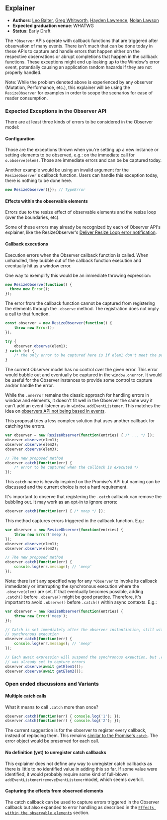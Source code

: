 ## Explainer

- __Authors__: [Leo Balter](https://github.com/leobalter), [Greg Whitworth](https://github.com/gregwhitworth), [Hayden Lawrence](https://github.com/hlawrencesf), [Nolan Lawson](https://github.com/nolanlawson)
- __Expected graduation venue__: WHATWG
- __Status__: Early Draft

The `*Observer` APIs operate with callback functions that are triggered after observation of many events. There isn't much that can be done today in these APIs to capture and handle errors that happen either on the respective observations or abrupt completions that happen in the callback functions. These exceptions might end up leaking up to the Window's error event, potentially causing an application random hazards if they are not properly handled.

Note: While the problem denoted above is experienced by any observer (Mutation, Performance, etc.), this explainer will be using the `ResizeObserver` for examples in order to scope the scenarios for ease of reader consumption.

### Expected Exceptions in the Observer API

There are at least three kinds of errors to be considered in the Observer model:

#### Configuration

Those are the exceptions thrown when you're setting up a new instance or setting elements to be observed, e.g.: on the immediate call for `o.observe(elem)`. Those are immediate errors and can be be captured today.

Another example would be using an invalid argument for the `ResizeObserver`'s callback function. Users can handle this exception today, there is nothing to be done here.

```javascript
new ResizeObserver({}); // TypeError
```

#### <a id="effects"></a> Effects within the observable elements

Errors due to the resize effect of observable elements and the resize loop (over the boundaries, etc).

Some of these errors may already be recognized by each of Observer API's explainer, like the ResizeObserver's [Deliver Resize Loop error notification](https://drafts.csswg.org/resize-observer-1/#deliver-resize-error).

#### Callback executions

Execution errors when the Observer callback function is called. When unhandled, they bubble out of the callback function execution and eventually hit as a window error.

One way to exemplify this would be an immediate throwing expression:

```javascript
new ResizeObserve(function() {
  throw new Error();
});
```

The error from the callback function cannot be captured from registering the elements through the `.observe` method. The registration does not imply a call to that function.

```javascript
const observer = new ResizeObserver(function() {
    throw new Error();
});

try {
    observer.observe(elem1);
} catch (e) {
    /* the only error to be captured here is if elem1 don't meet the parameters requirements */
}
```

The current Observer model has no control over the given error. This error would bubble out and eventually be captured in the `window.onerror`. It would be useful for the Observer instances to provide some control to capture and/or handle the error.

While the `.onerror` remains the classic approach for handling errors in window and elements, it doesn't fit well in the Observer the same way it can't add an event listener as in `window.addEventListener`. This matches the idea on [observers API not being based in events](https://github.com/WICG/resize-observer/blob/master/explainer.md#why-an-observer-based-api-and-not-events).

This proposal tries a less complex solution that uses another callback for catching the errors.
​
```javascript
var observer = new ResizeObserver(function(entries) { /* ... */ });
observer.observe(elem1);
observer.observe(elem2);
observer.observe(elem3);

// The new proposed method
observer.catch(function(err) {
    /* error to be captured when the callback is executed */
});
```

This `catch` name is heavily inspired on the Promise's API but naming can be discussed and the current choice is not a hard requirement.

It's important to observe that registering the `.catch` callback can remove the bubbling out. It may work as an opt-in to ignore errors:

```javascript
observer.catch(function(err) { /* noop */ });
```

This method captures errors triggered in the callback function. E.g.:

```javascript
var observer = new ResizeObserver(function(entries) {
    throw new Error('meep');
});
observer.observe(elem1);
observer.observe(elem2);

// The new proposed method
observer.catch(function(err) {
    console.log(err.message); // 'meep'
});
```

Note: there isn't any specified way for any `*Observer` to invoke its callback immediately or interrupting the synchronous execution where the `.observe(elem)` are set. If that eventually becomes possible, adding `.catch()` before `.observe()` might be good practice. Therefore, it's important to avoid `.observe()` before `.catch()` within async contexts. E.g.:

```javascript
var observer = new ResizeObserver(function(entries) {
    throw new Error('meep');
});

// Catch is set immediately after the observer instantiation, still within a
// synchronous execution
observer.catch(function(err) {
    console.log(err.message); // 'meep'
});

// Each await expression will suspend the synchronous exeuction, but .catch
// was already set to capture errors
observer.observe(await getElem1());
observer.observe(await getElem2());
```

### Open ended discussions and Variants

#### Multiple catch calls

What it means to call `.catch` more than once? 

```javascript
observer.catch(function(err) { console.log('1'); });
observer.catch(function(err) { console.log('2'); });
```

The current suggestion is for the observer to register every callback, instead of replacing them. This remains [similar to the Promise's `catch`](https://jsfiddle.net/2mpzoLrq/). The error object would be preserved for each call.

#### No definition (yet) to unregister catch callbacks

This explainer does not define any way to unregister catch callbacks as there is little to no identified value in adding this so far. If some value were identified, it would probably require some kind of full-blown `addEventListener`/`removeEventListener`model, which seems overkill.

#### Capturing the effects from observed elements

The catch callback can be used to capture errors triggered in the Observer callback but also expanded to error handling as described in the [`Effects within the observable elements`](#effects) section.
